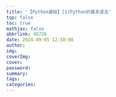 ```yaml
---
title: '【Python基础】[1]Python的基本语法'
top: false
toc: true
mathjax: false
abbrlink: 46726
date: 2024-09-05 12:58:08
author:
img:
coverImg:
cover:
password:
summary:
tags:
categories:
---
```

